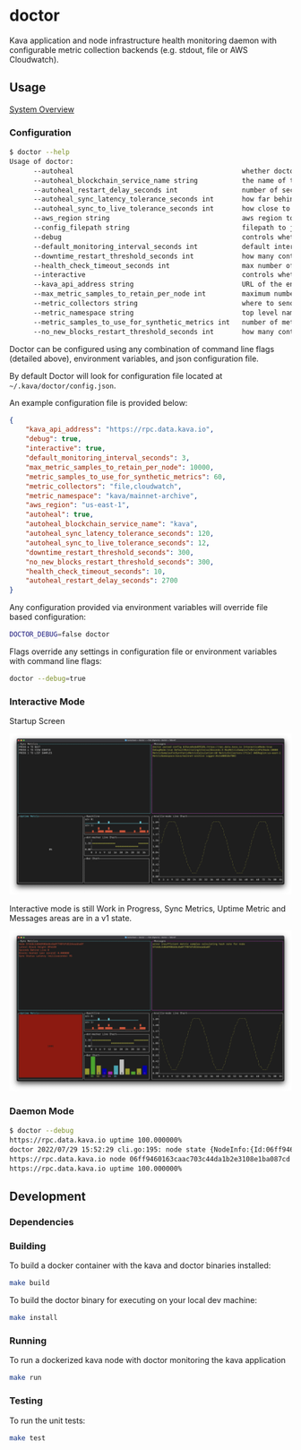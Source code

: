 # doctor

Kava application and node infrastructure health monitoring daemon with configurable metric collection backends (e.g. stdout, file or AWS Cloudwatch).

## Usage

[System Overview](./docs/imgs/doctor-system-overview.jpg)

### Configuration

```bash
$ doctor --help
Usage of doctor:
      --autoheal                                          whether doctor should take active measures to attempt to heal the kava process (e.g. place on standby if it falls significantly behind live)
      --autoheal_blockchain_service_name string           the name of the systemd service running the blockchain. this is the service that gets restarted in the autoheal process (default "kava")
      --autoheal_restart_delay_seconds int                number of seconds autohealing routines will wait to restart the endpoint, effective from the last time it was restarted and over riding the values downtime_restart_threshold_seconds no_new_blocks_restart_threshold_seconds (default 2700)
      --autoheal_sync_latency_tolerance_seconds int       how far behind live the node is allowed to fall before autohealing actions are attempted (default 120)
      --autoheal_sync_to_live_tolerance_seconds int       how close to the current time the node must resync to before being considered in sync again (default 12)
      --aws_region string                                 aws region to use for sending metrics to CloudWatch (default "us-east-1")
      --config_filepath string                            filepath to json config file to use (default "~/.kava/doctor/config.json")
      --debug                                             controls whether debug logging is enabled
      --default_monitoring_interval_seconds int           default interval doctor will use for the various monitoring routines (default 5)
      --downtime_restart_threshold_seconds int            how many continuous seconds the endpoint being monitored has to be offline or unresponsive before autohealing will be attempted (default 300)
      --health_check_timeout_seconds int                  max number of seconds doctor will wait for a health check response from the endpoint (default 10)
      --interactive                                       controls whether an interactive terminal UI is displayed
      --kava_api_address string                           URL of the endpoint that doctor should monitor (default "https://rpc.data.kava.io")
      --max_metric_samples_to_retain_per_node int         maximum number of metric samples that will be kept in memory per node (default 10000)
      --metric_collectors string                          where to send collected metrics to, multiple collectors can be specified as a comma separated list, supported collectors are [file cloudwatch] (default "file")
      --metric_namespace string                           top level namespace to use for grouping all metrics sent to cloudwatch (default "kava")
      --metric_samples_to_use_for_synthetic_metrics int   number of metric samples to use when calculating synthetic metrics such as the node hash rate (default 60)
      --no_new_blocks_restart_threshold_seconds int       how many continuous seconds the endpoint being monitored has not produce a new bloc before autohealing will be attempted (default 300)
```

Doctor can be configured using any combination of command line flags (detailed above), environment variables, and json configuration file.

By default Doctor will look for configuration file located at `~/.kava/doctor/config.json`.

An example configuration file is provided below:

```json
{
    "kava_api_address": "https://rpc.data.kava.io",
    "debug": true,
    "interactive": true,
    "default_monitoring_interval_seconds": 3,
    "max_metric_samples_to_retain_per_node": 10000,
    "metric_samples_to_use_for_synthetic_metrics": 60,
    "metric_collectors": "file,cloudwatch",
    "metric_namespace": "kava/mainnet-archive",
    "aws_region": "us-east-1",
    "autoheal": true,
    "autoheal_blockchain_service_name": "kava",
    "autoheal_sync_latency_tolerance_seconds": 120,
    "autoheal_sync_to_live_tolerance_seconds": 12,
    "downtime_restart_threshold_seconds": 300,
    "no_new_blocks_restart_threshold_seconds": 300,
    "health_check_timeout_seconds": 10,
    "autoheal_restart_delay_seconds": 2700
}
```

Any configuration provided via environment variables will override file based configuration:

```bash
DOCTOR_DEBUG=false doctor
```

Flags override any settings in configuration file or environment variables with command line flags:

```bash
doctor --debug=true
```

### Interactive Mode

Startup Screen

![Startup Screen](./docs/imgs/doctor-startup-screen.png)

Interactive mode is still Work in Progress, Sync Metrics, Uptime Metric and Messages areas are in a v1 state.

![Metrics Display](./docs/imgs/doctor-interactive-mode.png)

### Daemon Mode

```bash
$ doctor --debug
https://rpc.data.kava.io uptime 100.000000%
doctor 2022/07/29 15:52:29 cli.go:195: node state {NodeInfo:{Id:06ff9460163caac703c44da1b2e3108e1ba087cd Moniker:kava-outbound-archive} SyncInfo:{LatestBlockHeight:894449 LatestBlockTime:2022-07-29 22:52:22.782040666 +0000 UTC CatchingUp:false}}
https://rpc.data.kava.io node 06ff9460163caac703c44da1b2e3108e1ba087cd is synched up to block 894449, 0 seconds behind live, hashing 0.172968 blocks per second, status check took 284 milliseconds
https://rpc.data.kava.io uptime 100.000000%
```

## Development

### Dependencies

### Building

To build a docker container with the kava and doctor binaries installed:

```bash
make build
```

To build the doctor binary for executing on your local dev machine:

```bash
make install
```

### Running

To run a dockerized kava node with doctor monitoring the kava application

```bash
make run
```

### Testing

To run the unit tests:

```bash
make test
```
